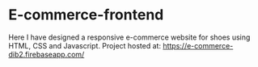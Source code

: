 # E-commerce-frontend
Here I have designed a responsive e-commerce website for shoes using HTML, CSS and Javascript.
Project hosted at: https://e-commerce-dib2.firebaseapp.com/
